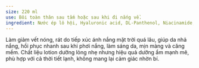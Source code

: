```yaml
---
size: 220 ml
use: Bôi toàn thân sau tắm hoặc sau khi đi nắng về.
ingredient: Nước ép lô hội, Hyaluronic acid, DL-Panthenol, Niacinamide, chiết xuất cám gạo, tinh dầu lô hội, dầu jojoba, nước ép 5 loại hoa hồng.
---
```

Làm giảm vết nóng, rát do tiếp xúc ánh nắng mặt trời quá lâu, giúp da nhả nắng, hồi phục nhanh sau khi phơi nắng, làm sáng da, mịn màng và căng mềm. Chất liệu lotion dưỡng lỏng nhẹ nhưng hiệu quả dưỡng ẩm mạnh mẽ, phù hợp với cả thời tiết lạnh, không mang lại cảm giác nhờn bí.

